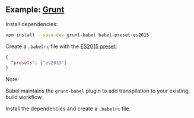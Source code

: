 ##  Example: [Grunt](https://github.com/bencentra/using-es6-slides/tree/master/examples/grunt-amd)

Install dependencies:

```bash
npm install --save-dev grunt-babel babel-preset-es2015
```

Create a `.babelrc` file with the [ES2015 preset](http://babeljs.io/docs/plugins/preset-es2015/):

```json
{
  "presets": ["es2015"]
}
```

Note:

Babel maintains the `grunt-babel` plugin to add transpilation to your existing build workflow.

Install the dependencies and create a `.babelrc` file.
